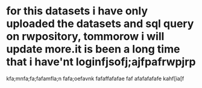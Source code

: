 # for this datasets i have only uploaded the datasets and sql query on rwpository, tommorow i will update more.it is been a long time that i have'nt loginfjsofj;ajfpafrwpjrp
kfa;mnfa;fa;fafamfla;n
fafa;oefavnk
fafaffafafae
faf
afafafafafe
 kahf[ia[f
